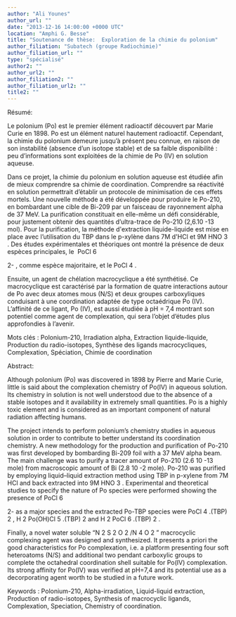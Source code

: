 ```yaml
---
author: "Ali Younes"
author_url: ""
date: "2013-12-16 14:00:00 +0000 UTC"
location: "Amphi G. Besse"
title: "Soutenance de thèse:  Exploration de la chimie du polonium"
author_filiation: "Subatech (groupe Radiochimie)"
author_filiation_url: ""
type: "spécialisé"
author2: ""
author_url2: ""
author_filiation2: ""
author_filiation_url2: ""
title2: ""
---
```


Résumé:


Le polonium (Po) est le premier élément radioactif découvert par Marie Curie en 1898. Po est un élément naturel hautement radioactif. Cependant, la chimie du polonium demeure jusqu’à présent peu connue, en raison de son instabilité (absence d’un isotope stable) et de sa faible disponibilité : peu d’informations sont exploitées de la chimie de Po (IV) en solution aqueuse.

Dans ce projet, la chimie du polonium en solution aqueuse est étudiée afin de mieux comprendre sa chimie de coordination. Comprendre sa réactivité en solution permettrait d’établir un protocole de minimisation de ces effets mortels. Une nouvelle méthode a été développée pour produire le Po-210, en bombardant une cible de Bi-209 par un faisceau de rayonnement alpha de 37 MeV. La purification constituait en elle-même un défi considérable, pour justement obtenir des quantités d’ultra-trace de Po-210 (2,6.10
-13
 mol). Pour la purification, la méthode d'extraction liquide-liquide est mise en place avec l’utilisation du TBP dans le p-xylène dans 7M d'HCl et 9M HNO
3
. Des études expérimentales et théoriques ont montré la présence de deux espèces principales, le  PoCl
6

2-
, comme espèce majoritaire, et le PoCl
4
.

Ensuite, un agent de chélation macrocyclique a été synthétisé. Ce macrocyclique est caractérisé par la formation de quatre interactions autour de Po avec deux atomes mous (N/S) et deux groupes carboxyliques conduisant à une coordination adaptée de type octaédrique Po (IV). L’affinité de ce ligant, Po (IV), est aussi étudiée à pH = 7,4 montrant son potentiel comme agent de complexation, qui sera l’objet d’études plus approfondies à l’avenir.

Mots clés : Polonium-210, Irradiation alpha, Extraction liquide-liquide, Production du radio-isotopes, Synthèse des ligands macrocycliques, Complexation, Spéciation, Chimie de coordination


Abstract:


Although polonium (Po) was discovered in 1898 by Pierre and Marie Curie, little is said about the complexation chemistry of Po(IV) in aqueous solution. Its chemistry in solution is not well understood due to the absence of a stable isotopes and it availability in extremely small quantities. Po is a highly toxic element and is considered as an important component of natural radiation affecting humans.

The project intends to perform polonium’s chemistry studies in aqueous solution in order to contribute to better understand its coordination chemistry. A new methodology for the production and purification of Po-210 was first developed by bombarding Bi-209 foil with a 37 MeV alpha beam. The main challenge was to purify a tracer amount of Po-210 (2.6 10
-13 
mole) from macroscopic amount of Bi (2.8 10
-2
 mole). Po-210 was purified by employing liquid–liquid extraction method using TBP in p-xylene from 7M HCl and back extracted into 9M HNO
3
. Experimental and theoretical studies to specify the nature of Po species were performed showing the presence of PoCl
6

2-
 as a major species and the extracted Po-TBP species were PoCl
4
.(TBP)
2
 , H
2
Po(OH)Cl
5
.(TBP)
2
 and H
2
PoCl
6
.(TBP)
2
.

Finally, a novel water soluble “N
2
S
2
O
2
/N
4
O
2
” macrocyclic complexing agent was designed and synthesized. It presents a priori the good characteristics for Po complexation, i.e. a platform presenting four soft heteroatoms (N/S) and additional two pendant carboxylic groups to complete the octahedral coordination shell suitable for Po(IV) complexation. Its strong affinity for Po(IV) was verified at pH=7,4 and its potential use as a decorporating agent worth to be studied in a future work.

 Keywords : Polonium-210, Alpha-irradiation, Liquid-liquid extraction, Production of radio-isotopes, Synthesis of macrocyclic ligands, Complexation, Speciation, Chemistry of coordination.
